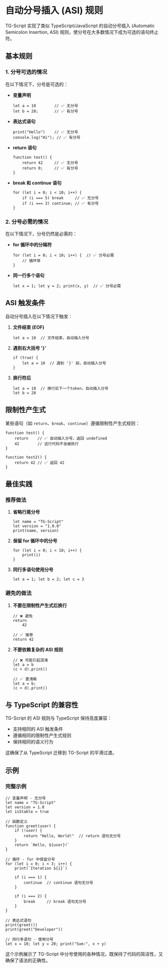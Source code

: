 # 自动分号插入 (ASI) 规则

TG-Script 实现了类似 TypeScript/JavaScript 的自动分号插入 (Automatic Semicolon Insertion, ASI) 规则，使分号在大多数情况下成为可选的语句终止符。

## 基本规则

### 1. 分号可选的情况

在以下情况下，分号是可选的：

- **变量声明**
  ```tg
  let a = 10        // ✅ 无分号
  let b = 20;       // ✅ 有分号
  ```

- **表达式语句**
  ```tg
  print("Hello")    // ✅ 无分号
  console.log("Hi"); // ✅ 有分号
  ```

- **return 语句**
  ```tg
  function test() {
      return 42     // ✅ 无分号
      return 0;     // ✅ 有分号
  }
  ```

- **break 和 continue 语句**
  ```tg
  for (let i = 0; i < 10; i++) {
      if (i === 5) break     // ✅ 无分号
      if (i === 3) continue; // ✅ 有分号
  }
  ```

### 2. 分号必需的情况

在以下情况下，分号仍然是必需的：

- **for 循环中的分隔符**
  ```tg
  for (let i = 0; i < 10; i++) {  // ✅ 分号必需
      // 循环体
  }
  ```

- **同一行多个语句**
  ```tg
  let x = 1; let y = 2; print(x, y)  // ✅ 分号必需
  ```

## ASI 触发条件

自动分号插入在以下情况下触发：

1. **文件结束 (EOF)**
   ```tg
   let a = 10  // 文件结束，自动插入分号
   ```

2. **遇到右大括号 '}'**
   ```tg
   if (true) {
       let a = 10  // 遇到 '}' 前，自动插入分号
   }
   ```

3. **换行符后**
   ```tg
   let a = 10  // 换行后下一个token，自动插入分号
   let b = 20
   ```

## 限制性产生式

某些语句（如 `return`、`break`、`continue`）遵循限制性产生式规则：

```tg
function test() {
    return    // ✅ 自动插入分号，返回 undefined
    42        // 这行代码不会被执行
}

function test2() {
    return 42 // ✅ 返回 42
}
```

## 最佳实践

### 推荐做法

1. **省略行尾分号**
   ```tg
   let name = "TG-Script"
   let version = "1.0.0"
   print(name, version)
   ```

2. **保留 for 循环中的分号**
   ```tg
   for (let i = 0; i < 10; i++) {
       print(i)
   }
   ```

3. **同行多语句使用分号**
   ```tg
   let a = 1; let b = 2; let c = 3
   ```

### 避免的做法

1. **不要在限制性产生式后换行**
   ```tg
   // ❌ 避免
   return
       42
   
   // ✅ 推荐
   return 42
   ```

2. **不要依赖复杂的 ASI 规则**
   ```tg
   // ❌ 可能引起混淆
   let a = b
   (c + d).print()
   
   // ✅ 更清晰
   let a = b;
   (c + d).print()
   ```

## 与 TypeScript 的兼容性

TG-Script 的 ASI 规则与 TypeScript 保持高度兼容：

- 支持相同的 ASI 触发条件
- 遵循相同的限制性产生式规则
- 保持相同的语义行为

这确保了从 TypeScript 迁移到 TG-Script 的平滑过渡。

## 示例

### 完整示例

```tg
// 变量声明 - 无分号
let name = "TG-Script"
let version = 1.0
let isStable = true

// 函数定义
function greet(user) {
    if (!user) {
        return "Hello, World!"  // return 语句无分号
    }
    return `Hello, ${user}!`
}

// 循环 - for 中保留分号
for (let i = 0; i < 3; i++) {
    print(`Iteration ${i}`)
    
    if (i === 1) {
        continue  // continue 语句无分号
    }
    
    if (i === 2) {
        break     // break 语句无分号
    }
}

// 表达式语句
print(greet())
print(greet("Developer"))

// 同行多语句 - 使用分号
let x = 10; let y = 20; print("Sum:", x + y)
```

这个示例展示了 TG-Script 中分号使用的各种情况，既保持了代码的简洁性，又确保了语法的正确性。